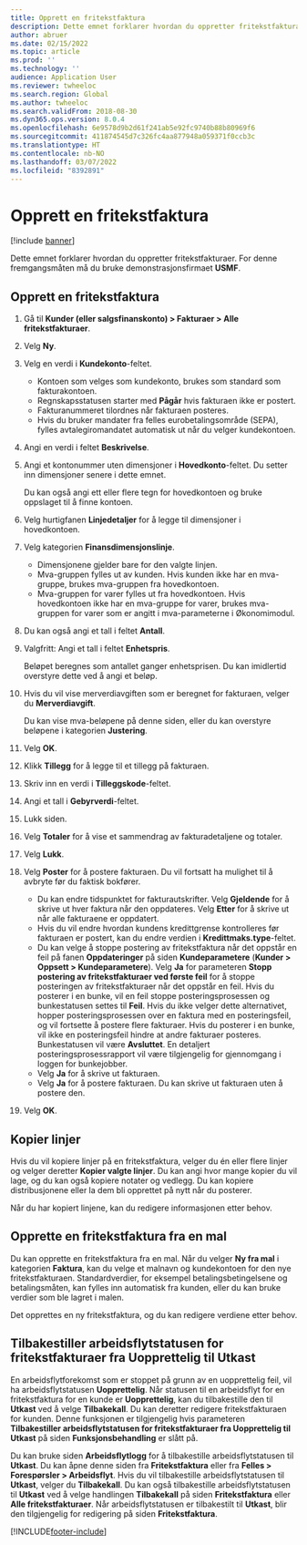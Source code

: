 ```yaml
---
title: Opprett en fritekstfaktura
description: Dette emnet forklarer hvordan du oppretter fritekstfakturaer.
author: abruer
ms.date: 02/15/2022
ms.topic: article
ms.prod: ''
ms.technology: ''
audience: Application User
ms.reviewer: twheeloc
ms.search.region: Global
ms.author: twheeloc
ms.search.validFrom: 2018-08-30
ms.dyn365.ops.version: 8.0.4
ms.openlocfilehash: 6e9578d9b2d61f241ab5e92fc9740b88b80969f6
ms.sourcegitcommit: 411874545d7c326fc4aa877948a059371f0ccb3c
ms.translationtype: HT
ms.contentlocale: nb-NO
ms.lasthandoff: 03/07/2022
ms.locfileid: "8392891"
---
```

# <a name="create-a-free-text-invoice"></a>Opprett en fritekstfaktura

[!include [banner](../includes/banner.md)]

Dette emnet forklarer hvordan du oppretter fritekstfakturaer. For denne fremgangsmåten må du bruke demonstrasjonsfirmaet **USMF**.

## <a name="create-a-free-text-invoice"></a>Opprett en fritekstfaktura

1. Gå til **Kunder (eller salgsfinanskonto) \> Fakturaer \> Alle fritekstfakturaer**.
2. Velg **Ny**.
3. Velg en verdi i **Kundekonto**-feltet.

    * Kontoen som velges som kundekonto, brukes som standard som fakturakontoen.
    * Regnskapsstatusen starter med **Pågår** hvis fakturaen ikke er postert.
    * Fakturanummeret tilordnes når fakturaen posteres.
    * Hvis du bruker mandater fra felles eurobetalingsområde (SEPA), fylles avtalegiromandatet automatisk ut når du velger kundekontoen.

4. Angi en verdi i feltet **Beskrivelse**.
5. Angi et kontonummer uten dimensjoner i **Hovedkonto**-feltet. Du setter inn dimensjoner senere i dette emnet.

    Du kan også angi ett eller flere tegn for hovedkontoen og bruke oppslaget til å finne kontoen.

6. Velg hurtigfanen **Linjedetaljer** for å legge til dimensjoner i hovedkontoen.
7. Velg kategorien **Finansdimensjonslinje**.

    * Dimensjonene gjelder bare for den valgte linjen.
    * Mva-gruppen fylles ut av kunden. Hvis kunden ikke har en mva-gruppe, brukes mva-gruppen fra hovedkontoen.
    * Mva-gruppen for varer fylles ut fra hovedkontoen. Hvis hovedkontoen ikke har en mva-gruppe for varer, brukes mva-gruppen for varer som er angitt i mva-parameterne i Økonomimodul.

8. Du kan også angi et tall i feltet **Antall**.
9. Valgfritt: Angi et tall i feltet **Enhetspris**.

    Beløpet beregnes som antallet ganger enhetsprisen. Du kan imidlertid overstyre dette ved å angi et beløp.

10. Hvis du vil vise merverdiavgiften som er beregnet for fakturaen, velger du **Merverdiavgift**.

    Du kan vise mva-beløpene på denne siden, eller du kan overstyre beløpene i kategorien **Justering**.

11. Velg **OK**.
12. Klikk **Tillegg** for å legge til et tillegg på fakturaen.
13. Skriv inn en verdi i **Tilleggskode**-feltet.
14. Angi et tall i **Gebyrverdi**-feltet.
15. Lukk siden.
16. Velg **Totaler** for å vise et sammendrag av fakturadetaljene og totaler.
17. Velg **Lukk**.
18. Velg **Poster** for å postere fakturaen. Du vil fortsatt ha mulighet til å avbryte før du faktisk bokfører.

    * Du kan endre tidspunktet for fakturautskrifter. Velg **Gjeldende** for å skrive ut hver faktura når den oppdateres. Velg **Etter** for å skrive ut når alle fakturaene er oppdatert.
    * Hvis du vil endre hvordan kundens kredittgrense kontrolleres før fakturaen er postert, kan du endre verdien i **Kredittmaks.type**-feltet.
    * Du kan velge å stoppe postering av fritekstfaktura når det oppstår en feil på fanen **Oppdateringer** på siden **Kundeparametere** (**Kunder > Oppsett > Kundeparametere**). Velg **Ja** for parameteren **Stopp postering av fritekstfakturaer ved første feil** for å stoppe posteringen av fritekstfakturaer når det oppstår en feil. Hvis du posterer i en bunke, vil en feil stoppe posteringsprosessen og bunkestatusen settes til **Feil**. Hvis du ikke velger dette alternativet, hopper posteringsprosessen over en faktura med en posteringsfeil, og vil fortsette å postere flere fakturaer. Hvis du posterer i en bunke, vil ikke en posteringsfeil hindre at andre fakturaer posteres. Bunkestatusen vil være **Avsluttet**. En detaljert posteringsprosessrapport vil være tilgjengelig for gjennomgang i loggen for bunkejobber.
    * Velg **Ja** for å skrive ut fakturaen.
    * Velg **Ja** for å postere fakturaen. Du kan skrive ut fakturaen uten å postere den.

19. Velg **OK**.

## <a name="copy-lines"></a>Kopier linjer
Hvis du vil kopiere linjer på en fritekstfaktura, velger du én eller flere linjer og velger deretter **Kopier valgte linjer**. Du kan angi hvor mange kopier du vil lage, og du kan også kopiere notater og vedlegg. Du kan kopiere distribusjonene eller la dem bli opprettet på nytt når du posterer.

Når du har kopiert linjene, kan du redigere informasjonen etter behov.

## <a name="create-a-free-text-invoice-from-a-template"></a>Opprette en fritekstfaktura fra en mal
Du kan opprette en fritekstfaktura fra en mal. Når du velger **Ny fra mal** i kategorien **Faktura**, kan du velge et malnavn og kundekontoen for den nye fritekstfakturaen. Standardverdier, for eksempel betalingsbetingelsene og betalingsmåten, kan fylles inn automatisk fra kunden, eller du kan bruke verdier som ble lagret i malen.

Det opprettes en ny fritekstfaktura, og du kan redigere verdiene etter behov.

## <a name="resetting-the-workflow-status-for-free-text-invoices-from-unrecoverable-to-draft"></a>Tilbakestiller arbeidsflytstatusen for fritekstfakturaer fra Uopprettelig til Utkast
En arbeidsflytforekomst som er stoppet på grunn av en uopprettelig feil, vil ha arbeidsflytstatusen **Uopprettelig**. Når statusen til en arbeidsflyt for en fritekstfaktura for en kunde er **Uopprettelig**, kan du tilbakestille den til **Utkast** ved å velge **Tilbakekall**. Du kan deretter redigere fritekstfakturaen for kunden. Denne funksjonen er tilgjengelig hvis parameteren **Tilbakestiller arbeidsflytstatusen for fritekstfakturaer fra Uopprettelig til Utkast** på siden **Funksjonsbehandling** er slått på.

Du kan bruke siden **Arbeidsflytlogg** for å tilbakestille arbeidsflytstatusen til **Utkast**. Du kan åpne denne siden fra **Fritekstfaktura** eller fra **Felles > Forespørsler > Arbeidsflyt**. Hvis du vil tilbakestille arbeidsflytstatusen til **Utkast**, velger du **Tilbakekall**. Du kan også tilbakestille arbeidsflytstatusen til **Utkast** ved å velge handlingen **Tilbakekall** på siden **Fritekstfaktura** eller **Alle fritekstfakturaer**. Når arbeidsflytstatusen er tilbakestilt til **Utkast**, blir den tilgjengelig for redigering på siden **Fritekstfaktura**.



[!INCLUDE[footer-include](../../includes/footer-banner.md)]
